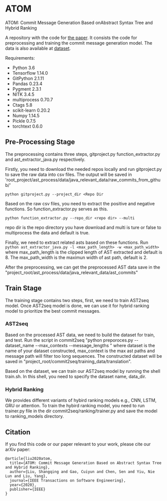 # ATOM
ATOM: Commit Message Generation Based onAbstract Syntax Tree and Hybrid Ranking

A repository with the code for [the paper](https://arxiv.org/pdf/1912.02972.pdf). It consists the code for preprocessing and training the commit message generation model. The data is also available at [dataset](https://zenodo.org/record/4066398#.X32LSZMzZTZ).

Requirements:
* Python 3.6
* Tensorflow 1.14.0
* GitPython 2.1.11
* Pandas 0.23.4
* Pygment 2.3.1
* NlTK 3.4.5
* multiprocess 0.70.7
* Ctags 5.8
* scikit-learn 0.20.2
* Numpy 1.14.5
* Pickle 0.7.5
* torchtext 0.6.0

## Pre-Processing Stage

The preprocessing contains three steps, gitproject.py function_extractor.py and ast_extractor_java.py respectively.

Firstly, you need to download the needed repos locally and run gitproject.py to save the raw data into csv files. The output will be saved in 'root_project/ast_process/data/java_relevant_data/raw_commits_from_github/'

```python gitproject.py --project_dir <Repo Dir```

Based on the raw csv files, you need to extract the positive and negative functions. So function_extractor.py serves as this.

```python function_extractor.py --repo_dir <repo dir> --multi ```

repo dir is the repo directory you have download and multi is ture or false to multiprocess the data and default is true.

Finally, we need to extract related asts based on these functions. Run 
```python ast_extractor_java.py -l <max_path_length> -w <max_path_width>```
where max_path_length is the clipped length of AST extracted and default is 8.
The max_path_width is the maximun width of ast path, default is 2.

After the preprocessing, we can get the preprocessed AST data save in the "project_root/ast_process/data/java_relevant_data/ast_commits"

## Train Stage
The training stage contains two steps, first, we need to train AST2seq model. Once AST2seq model is done, we can use it for hybrid ranking model to prioritize the best commit messages.

### AST2seq
Based on the processed AST data, we need to build the dataset for train, and test. 
Run the script in commit2seq "python preporoces.py --dataset_name <dataset name> --max_contexts <max path number> --message_lengths <max message length>" where dataset is the name of your dataset constructed, max_context is the max ast paths and message path will filter
too long sequences. The constructed dataset will be saved in "project_root/commit2seq/training_data/translation".

Based on the dataset, we can train our AST2seq model by running the shell train.sh. In this shell, you need to specify the dataset name, data_dir. 

### Hybrid Ranking
We provides different variants of hybird ranking models e.g., CNN, LSTM, GRU or attention. To train the hybird ranking model, 
you need to run trainer.py file in the dir commit2seq/ranking/trainer.py and save the model to ranking_models directory.

## Citation
If you find this code or our paper relevant to your work, please cite our arXiv paper:

```
@article{liu2020atom,
  title={ATOM: Commit Message Generation Based on Abstract Syntax Tree and Hybrid Ranking},
  author={Liu, Shangqing and Gao, Cuiyun and Chen, Sen and Yiu, Nie Lun and Liu, Yang},
  journal={IEEE Transactions on Software Engineering},
  year={2020},
  publisher={IEEE}
}
```


